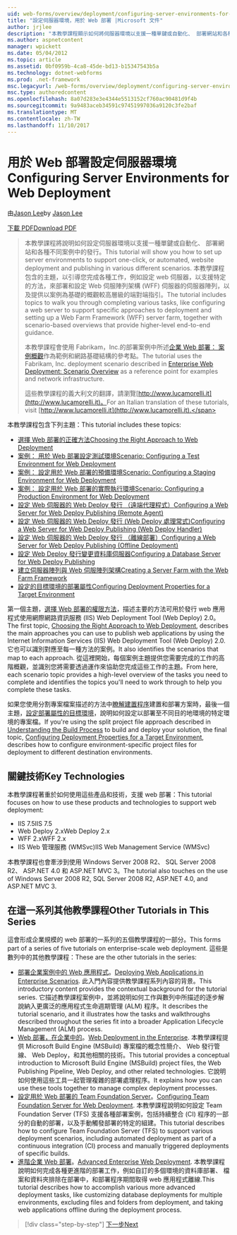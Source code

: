 ```yaml
---
uid: web-forms/overview/deployment/configuring-server-environments-for-web-deployment/configuring-server-environments-for-web-deployment
title: "設定伺服器環境，用於 Web 部署 |Microsoft 文件"
author: jrjlee
description: "本教學課程顯示如何將伺服器環境以支援一種單鍵或自動化、 部署網站和各種不同的畫面中的發行設定..."
ms.author: aspnetcontent
manager: wpickett
ms.date: 05/04/2012
ms.topic: article
ms.assetid: 0bf0959b-4ca8-45de-bd13-b15347543b5a
ms.technology: dotnet-webforms
ms.prod: .net-framework
msc.legacyurl: /web-forms/overview/deployment/configuring-server-environments-for-web-deployment/configuring-server-environments-for-web-deployment
msc.type: authoredcontent
ms.openlocfilehash: 8a07d283e3e4344e5513152cf760ac90481d9f4b
ms.sourcegitcommit: 9a9483aceb34591c97451997036a9120c3fe2baf
ms.translationtype: MT
ms.contentlocale: zh-TW
ms.lasthandoff: 11/10/2017
---
```

<a name="configuring-server-environments-for-web-deployment"></a><span data-ttu-id="b6e61-103">用於 Web 部署設定伺服器環境</span><span class="sxs-lookup"><span data-stu-id="b6e61-103">Configuring Server Environments for Web Deployment</span></span>
====================
<span data-ttu-id="b6e61-104">由[Jason Lee](https://github.com/jrjlee)</span><span class="sxs-lookup"><span data-stu-id="b6e61-104">by [Jason Lee](https://github.com/jrjlee)</span></span>

[<span data-ttu-id="b6e61-105">下載 PDF</span><span class="sxs-lookup"><span data-stu-id="b6e61-105">Download PDF</span></span>](https://msdnshared.blob.core.windows.net/media/MSDNBlogsFS/prod.evol.blogs.msdn.com/CommunityServer.Blogs.Components.WeblogFiles/00/00/00/63/56/8130.DeployingWebAppsInEnterpriseScenarios.pdf)

> <span data-ttu-id="b6e61-106">本教學課程將說明如何設定伺服器環境以支援一種單鍵或自動化、 部署網站和各種不同案例中的發行。</span><span class="sxs-lookup"><span data-stu-id="b6e61-106">This tutorial will show you how to set up server environments to support one-click, or automated, website deployment and publishing in various different scenarios.</span></span> <span data-ttu-id="b6e61-107">本教學課程包含的主題，以引導您完成各種工作，例如設定 web 伺服器，以支援特定的方法，來部署和設定 Web 伺服陣列架構 (WFF) 伺服器的伺服器陣列，以及提供以案例為基礎的概觀較高層級的端對端指引。</span><span class="sxs-lookup"><span data-stu-id="b6e61-107">The tutorial includes topics to walk you through completing various tasks, like configuring a web server to support specific approaches to deployment and setting up a Web Farm Framework (WFF) server farm, together with scenario-based overviews that provide higher-level end-to-end guidance.</span></span>
> 
> <span data-ttu-id="b6e61-108">本教學課程會使用 Fabrikam，Inc.的部署案例中所述[企業 Web 部署： 案例概觀](../deploying-web-applications-in-enterprise-scenarios/enterprise-web-deployment-scenario-overview.md)作為範例和網路基礎結構的參考點。</span><span class="sxs-lookup"><span data-stu-id="b6e61-108">The tutorial uses the Fabrikam, Inc. deployment scenario described in [Enterprise Web Deployment: Scenario Overview](../deploying-web-applications-in-enterprise-scenarios/enterprise-web-deployment-scenario-overview.md) as a reference point for examples and network infrastructure.</span></span>
> 
> <span data-ttu-id="b6e61-109">這些教學課程的義大利文的翻譯，請瀏覽[http://www.lucamorelli.it](http://www.lucamorelli.it)。</span><span class="sxs-lookup"><span data-stu-id="b6e61-109">For an Italian translation of these tutorials, visit [http://www.lucamorelli.it](http://www.lucamorelli.it).</span></span>


<span data-ttu-id="b6e61-110">本教學課程包含下列主題：</span><span class="sxs-lookup"><span data-stu-id="b6e61-110">This tutorial includes these topics:</span></span>

- [<span data-ttu-id="b6e61-111">選擇 Web 部署的正確方法</span><span class="sxs-lookup"><span data-stu-id="b6e61-111">Choosing the Right Approach to Web Deployment</span></span>](choosing-the-right-approach-to-web-deployment.md)
- [<span data-ttu-id="b6e61-112">案例： 用於 Web 部署設定測試環境</span><span class="sxs-lookup"><span data-stu-id="b6e61-112">Scenario: Configuring a Test Environment for Web Deployment</span></span>](scenario-configuring-a-test-environment-for-web-deployment.md)
- [<span data-ttu-id="b6e61-113">案例： 設定用於 Web 部署的預備環境</span><span class="sxs-lookup"><span data-stu-id="b6e61-113">Scenario: Configuring a Staging Environment for Web Deployment</span></span>](scenario-configuring-a-staging-environment-for-web-deployment.md)
- [<span data-ttu-id="b6e61-114">案例： 設定用於 Web 部署的實際執行環境</span><span class="sxs-lookup"><span data-stu-id="b6e61-114">Scenario: Configuring a Production Environment for Web Deployment</span></span>](scenario-configuring-a-production-environment-for-web-deployment.md)
- [<span data-ttu-id="b6e61-115">設定 Web 伺服器的 Web Deploy 發行 （遠端代理程式）</span><span class="sxs-lookup"><span data-stu-id="b6e61-115">Configuring a Web Server for Web Deploy Publishing (Remote Agent)</span></span>](configuring-a-web-server-for-web-deploy-publishing-remote-agent.md)
- [<span data-ttu-id="b6e61-116">設定 Web 伺服器的 Web Deploy 發行 (Web Deploy 處理常式)</span><span class="sxs-lookup"><span data-stu-id="b6e61-116">Configuring a Web Server for Web Deploy Publishing (Web Deploy Handler)</span></span>](configuring-a-web-server-for-web-deploy-publishing-web-deploy-handler.md)
- [<span data-ttu-id="b6e61-117">設定 Web 伺服器的 Web Deploy 發行 （離線部署）</span><span class="sxs-lookup"><span data-stu-id="b6e61-117">Configuring a Web Server for Web Deploy Publishing (Offline Deployment)</span></span>](configuring-a-web-server-for-web-deploy-publishing-offline-deployment.md)
- [<span data-ttu-id="b6e61-118">設定 Web Deploy 發行變更資料庫伺服器</span><span class="sxs-lookup"><span data-stu-id="b6e61-118">Configuring a Database Server for Web Deploy Publishing</span></span>](configuring-a-database-server-for-web-deploy-publishing.md)
- [<span data-ttu-id="b6e61-119">建立伺服器陣列與 Web 伺服陣列架構</span><span class="sxs-lookup"><span data-stu-id="b6e61-119">Creating a Server Farm with the Web Farm Framework</span></span>](creating-a-server-farm-with-the-web-farm-framework.md)
- [<span data-ttu-id="b6e61-120">設定的目標環境的部署屬性</span><span class="sxs-lookup"><span data-stu-id="b6e61-120">Configuring Deployment Properties for a Target Environment</span></span>](configuring-deployment-properties-for-a-target-environment.md)

<span data-ttu-id="b6e61-121">第一個主題，[選擇 Web 部署的權限方法](choosing-the-right-approach-to-web-deployment.md)，描述主要的方法可用於發行 web 應用程式使用網際網路資訊服務 (IIS) Web Deployment Tool (Web Deploy) 2.0。</span><span class="sxs-lookup"><span data-stu-id="b6e61-121">The first topic, [Choosing the Right Approach to Web Deployment](choosing-the-right-approach-to-web-deployment.md), describes the main approaches you can use to publish web applications by using the Internet Information Services (IIS) Web Deployment Tool (Web Deploy) 2.0.</span></span> <span data-ttu-id="b6e61-122">它也可以識別對應至每一種方法的案例。</span><span class="sxs-lookup"><span data-stu-id="b6e61-122">It also identifies the scenarios that map to each approach.</span></span> <span data-ttu-id="b6e61-123">從這裡開始，每個案例主題提供您需要完成的工作的高階概觀，並識別您將需要透過運作來協助您完成這些工作的主題。</span><span class="sxs-lookup"><span data-stu-id="b6e61-123">From here, each scenario topic provides a high-level overview of the tasks you need to complete and identifies the topics you'll need to work through to help you complete these tasks.</span></span>

<span data-ttu-id="b6e61-124">如果您使用分割專案檔案描述的方法中[瞭解建置程序](../web-deployment-in-the-enterprise/understanding-the-build-process.md)建置和部署方案時，最後一個主題，[設定部署屬性的目標環境](configuring-deployment-properties-for-a-target-environment.md)，說明如何設定以部署至不同目的地環境的特定環境的專案檔。</span><span class="sxs-lookup"><span data-stu-id="b6e61-124">If you're using the split project file approach described in [Understanding the Build Process](../web-deployment-in-the-enterprise/understanding-the-build-process.md) to build and deploy your solution, the final topic, [Configuring Deployment Properties for a Target Environment](configuring-deployment-properties-for-a-target-environment.md), describes how to configure environment-specific project files for deployment to different destination environments.</span></span>

## <a name="key-technologies"></a><span data-ttu-id="b6e61-125">關鍵技術</span><span class="sxs-lookup"><span data-stu-id="b6e61-125">Key Technologies</span></span>

<span data-ttu-id="b6e61-126">本教學課程著重於如何使用這些產品和技術，支援 web 部署：</span><span class="sxs-lookup"><span data-stu-id="b6e61-126">This tutorial focuses on how to use these products and technologies to support web deployment:</span></span>

- <span data-ttu-id="b6e61-127">IIS 7.5</span><span class="sxs-lookup"><span data-stu-id="b6e61-127">IIS 7.5</span></span>
- <span data-ttu-id="b6e61-128">Web Deploy 2.x</span><span class="sxs-lookup"><span data-stu-id="b6e61-128">Web Deploy 2.x</span></span>
- <span data-ttu-id="b6e61-129">WFF 2.x</span><span class="sxs-lookup"><span data-stu-id="b6e61-129">WFF 2.x</span></span>
- <span data-ttu-id="b6e61-130">IIS Web 管理服務 (WMSvc)</span><span class="sxs-lookup"><span data-stu-id="b6e61-130">IIS Web Management Service (WMSvc)</span></span>

<span data-ttu-id="b6e61-131">本教學課程也會牽涉到使用 Windows Server 2008 R2、 SQL Server 2008 R2、 ASP.NET 4.0 和 ASP.NET MVC 3。</span><span class="sxs-lookup"><span data-stu-id="b6e61-131">The tutorial also touches on the use of Windows Server 2008 R2, SQL Server 2008 R2, ASP.NET 4.0, and ASP.NET MVC 3.</span></span>

## <a name="other-tutorials-in-this-series"></a><span data-ttu-id="b6e61-132">在這一系列其他教學課程</span><span class="sxs-lookup"><span data-stu-id="b6e61-132">Other Tutorials in This Series</span></span>

<span data-ttu-id="b6e61-133">這會形成企業規模的 web 部署的一系列的五個教學課程的一部分。</span><span class="sxs-lookup"><span data-stu-id="b6e61-133">This forms part of a series of five tutorials on enterprise-scale web deployment.</span></span> <span data-ttu-id="b6e61-134">這些是數列中的其他教學課程：</span><span class="sxs-lookup"><span data-stu-id="b6e61-134">These are the other tutorials in the series:</span></span>

- <span data-ttu-id="b6e61-135">[部署企業案例中的 Web 應用程式](../deploying-web-applications-in-enterprise-scenarios/deploying-web-applications-in-enterprise-scenarios.md)。</span><span class="sxs-lookup"><span data-stu-id="b6e61-135">[Deploying Web Applications in Enterprise Scenarios](../deploying-web-applications-in-enterprise-scenarios/deploying-web-applications-in-enterprise-scenarios.md).</span></span> <span data-ttu-id="b6e61-136">此入門內容提供教學課程系列內容的背景。</span><span class="sxs-lookup"><span data-stu-id="b6e61-136">This introductory content provides the contextual background for the tutorial series.</span></span> <span data-ttu-id="b6e61-137">它描述教學課程案例中，並將說明如何工作與數列中所描述的逐步解說納入更廣泛的應用程式生命週期管理 (ALM) 程序。</span><span class="sxs-lookup"><span data-stu-id="b6e61-137">It describes the tutorial scenario, and it illustrates how the tasks and walkthroughs described throughout the series fit into a broader Application Lifecycle Management (ALM) process.</span></span>
- <span data-ttu-id="b6e61-138">[Web 部署，在企業中的](../web-deployment-in-the-enterprise/web-deployment-in-the-enterprise.md)。</span><span class="sxs-lookup"><span data-stu-id="b6e61-138">[Web Deployment in the Enterprise](../web-deployment-in-the-enterprise/web-deployment-in-the-enterprise.md).</span></span> <span data-ttu-id="b6e61-139">本教學課程提供 Microsoft Build Engine (MSBuild) 專案檔的概念性簡介、 Web 發行管線、 Web Deploy，和其他相關的技術。</span><span class="sxs-lookup"><span data-stu-id="b6e61-139">This tutorial provides a conceptual introduction to Microsoft Build Engine (MSBuild) project files, the Web Publishing Pipeline, Web Deploy, and other related technologies.</span></span> <span data-ttu-id="b6e61-140">它說明如何使用這些工具一起管理複雜的部署處理程序。</span><span class="sxs-lookup"><span data-stu-id="b6e61-140">It explains how you can use these tools together to manage complex deployment processes.</span></span>
- <span data-ttu-id="b6e61-141">[設定用於 Web 部署的 Team Foundation Server](../configuring-team-foundation-server-for-web-deployment/configuring-team-foundation-server-for-web-deployment.md)。</span><span class="sxs-lookup"><span data-stu-id="b6e61-141">[Configuring Team Foundation Server for Web Deployment](../configuring-team-foundation-server-for-web-deployment/configuring-team-foundation-server-for-web-deployment.md).</span></span> <span data-ttu-id="b6e61-142">本教學課程說明如何設定 Team Foundation Server (TFS) 支援各種部署案例，包括持續整合 (CI) 程序的一部分的自動的部署，以及手動觸發部署的特定的組建。</span><span class="sxs-lookup"><span data-stu-id="b6e61-142">This tutorial describes how to configure Team Foundation Server (TFS) to support various deployment scenarios, including automated deployment as part of a continuous integration (CI) process and manually triggered deployments of specific builds.</span></span>
- <span data-ttu-id="b6e61-143">[進階企業 Web 部署](../advanced-enterprise-web-deployment/advanced-enterprise-web-deployment.md)。</span><span class="sxs-lookup"><span data-stu-id="b6e61-143">[Advanced Enterprise Web Deployment](../advanced-enterprise-web-deployment/advanced-enterprise-web-deployment.md).</span></span> <span data-ttu-id="b6e61-144">本教學課程說明如何完成各種更進階的部署工作，例如自訂的多個環境的資料庫部署、 檔案和資料夾排除在部署中，和部署程序期間取得 web 應用程式離線.</span><span class="sxs-lookup"><span data-stu-id="b6e61-144">This tutorial describes how to accomplish various more advanced deployment tasks, like customizing database deployments for multiple environments, excluding files and folders from deployment, and taking web applications offline during the deployment process.</span></span>

>[!div class="step-by-step"]
[<span data-ttu-id="b6e61-145">下一步</span><span class="sxs-lookup"><span data-stu-id="b6e61-145">Next</span></span>](choosing-the-right-approach-to-web-deployment.md)
